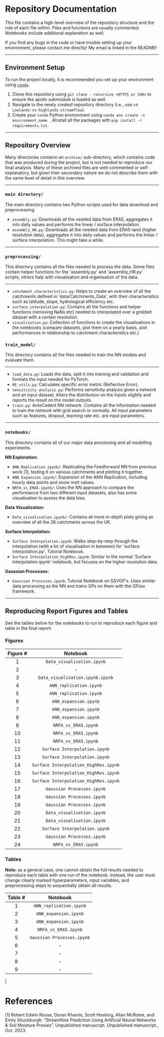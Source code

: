 # Repository Documentation

This file contains a high-level overview of the repository structure and the role of each file within. Files and functions are usually commented. Notebooks include additional explanation as well.

If you find any bugs in the code or have trouble setting up your environment, please contact me directly! My email is linked in the README!

-----

## Environment Setup

To run the project locally, it is recommended you set up your environment using [`conda`](https://conda.io/projects/conda/en/latest/user-guide/getting-started.html).

1. Clone this repository using `git clone --recursive <HTTPS or SSH>` to ensure the apollo submodule is loaded as well.
2. Navigate to the newly created repository directory (i.e., use `cd Lowlands-vs-highlands-streamflow`).
3. Create your `conda` Python environment using `conda env create -n environment_name `.
4Install all the packages with `pip install -r requirements.txt`.

-----

## Repository Overview

Many directories containn an `archive/` sub-directory, which contains code that was produced during the project, but is not needed to reproduce our final analysis. Many of these archived files are well-commented or self-explanatory, but given their secondary nature we do not describe them with the same level of detail in this overview.

-----

### `main directory/`

The main directory contains two Python scripts used for data download and preprocessing.

- `assembly.py`: Downloads all the needed data from ERA5, aggregates it into daily values and performs the linear / surface interpolation.
- `assembly_HR.py`: Downloads all the needed data from ERA5-land (higher resolution data), aggregates it into daily values and performs the linear / surface interpolation. This might take a while.

-----

### `preprocessing/`

This directory contains all the files needed to process the data. Some files contain helper functions for the 'assembly.py' and 'assembly_HR.py' scripts, others halp with visualisation and organisation of the data.

-----

- `catchment_characteristics.py`: Helps to create an overview of all the catchments defined in 'data/Catchments_Data', with their characteristics such as latitude, slope, hydrological efficiency etc.
- `surface_interpolation.py`: Contains all the functions and helper functions (removing NaNs etc) needed to interpolated over a gridded dataset with a certain resolution.
- `visualisation.py`: Collection of functions to create the visualisations in the notebooks (compare datasets, plot them on a yearly basis, plot performances in relationship to catchment characteristics etc.)

### `train_model/`

This directory contains all the files needed to train the NN models and evaluate them. 

-----

- `load_data.py`: Loads the data, split it into training and validation and formats the input needed for PyTorch.
- `RE_utils.py`: Calculates specific error metric (Reflective Error).
- `sensitivity analysis.py`: Performs sensitivity analysis given a network and an input dataset. Alters the distribution on the inputs slightly and reports the result on the model outputs.
- `train.py`: AnteCedent NN network. Contains all the information  needed to train the network with grid search or normally. All input parameters such as features, dropout, learning rate etc. are input parameters.

-----

### `notebooks/`

This directory contains all of our major data processing and all modelling experiments.

**NN Exploration:**
- `ANN_Replication.ipynb/`: Replicating the Feedforward NN from previous work [1], testing it on various catchments and plotting it together.
- `ANN Expansion.ipynb/`: Expansion of the ANN Replication, including hourly data points and snow melt values.
- `NRFA_vs_ERA5.ipynb/`: Uses the NN approach to compare the performance from two different input datasets, also has some visualisation to assess the data bias.

**Data Visualization:**
- `Data_visualisation.ipynb/`: Contains all more in-depth plots giving an overview of all the 26 catchments across the UK.

**Surface Interpolation:**
- `Surface Interpolation.ipynb`: Walks step-by-step through the interpolation (with a lot of visualisation in between) for 'surface interpolation.py'. Tutorial Notebook.
- `Surface Interpolation_HighRes.ipynb`: Similar to the normal 'Surface Interpolation.ipynb' notebook, but focuses on the higher resolution data.

**Gaussian Processes:**
- `Gaussian Processes.ipynb`: Tutorial Notebook on SSVGP's. Uses similar data processing as the NN and trains GPs on them with the GPJax framework.

-----

## Reproducing Report Figures and Tables

See the tables below for the notebooks to run to reproduce each figure and table in the final report. 

### Figures

| Figure # |               Notebook                |
|:--------:|:-------------------------------------:|
|    1     |      `Data_visualisation.ipynb`       |
|    2     |                   -                   |
|    3     |   `Data_visualisation.ipynb.ipynb`    |
|    4     |        `ANN_replication.ipynb`        |
|    5     |        `ANN_replication.ipynb`        |
|    6     |         `ANN_expansion.ipynb`         |
|    7     |         `ANN_expansion.ipynb`         |
|    8     |         `ANN_expansion.ipynb`         |
|    9     |         `NRFA_vs_ERA5.ipynb`          |
|    10    |         `NRFA_vs_ERA5.ipynb`          |
|    11    |         `NRFA_vs_ERA5.ipynb`          |
|    12    |     `Surface Interpolation.ipynb`     |
|    13    |     `Surface Interpolation.ipynb`     |
|    14    | `Surface Interpolation_HighRes.ipynb` |
|    15    | `Surface Interpolation_HighRes.ipynb` |
|    16    | `Surface Interpolation_HighRes.ipynb` |
|    17    |      `Gaussian Processes.ipynb`       |
|    18    |      `Gaussian Processes.ipynb`       |
|    19    |      `Gaussian Processes.ipynb`       |
|    20    |      `Data_visualisation.ipynb`       |
|    21    |      `Data_visualisation.ipynb`       |
|    22    |     `Surface Interpolation.ipynb`     |
|    23    |      `Gaussian Processes.ipynb`       |
|    24    |         `NRFA_vs_ERA5.ipynb`          |

### Tables

**Note:** as a general case, one cannot obtain the full results needed to reproduce each table with one run of the notebook. Instead, the user must change clearly marked hyperparameters, input variables, and preprocessing steps to sequentially obtain all results.

| Table # |                 Notebook                 |
|:-------:|:----------------------------------------:|
|    1    |         `ANN_replication.ipynb`          |
|    2    |          `ANN_expansion.ipynb`           |
|    3    |          `ANN_expansion.ipynb`           |
|    4    |           `NRFA_vs_ERA5.ipynb`           |
|    5    |        `Gaussian Processes.ipynb`        |
|    6    |                    -                     |
|    7    |                    -                     |
|    8    |                    -                     |
|    9    |                    -                     |
|  
# References
[1] Robert Edwin Rouse, Doran Khamis, Scott Hosking, Allan McRobie, and Emily Shuckburgh. “Streamflow Prediction Using Artificial Neural Networks & Soil Moisture Proxies”. Unpublished manuscript. Unpublished manuscript., Oct. 2023.